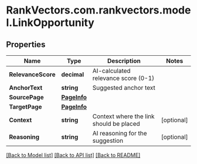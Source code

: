 # RankVectors.com.rankvectors.model.LinkOpportunity

## Properties

Name | Type | Description | Notes
------------ | ------------- | ------------- | -------------
**RelevanceScore** | **decimal** | AI-calculated relevance score (0-1) | 
**AnchorText** | **string** | Suggested anchor text | 
**SourcePage** | [**PageInfo**](PageInfo.md) |  | 
**TargetPage** | [**PageInfo**](PageInfo.md) |  | 
**Context** | **string** | Context where the link should be placed | [optional] 
**Reasoning** | **string** | AI reasoning for the suggestion | [optional] 

[[Back to Model list]](../../README.md#documentation-for-models) [[Back to API list]](../../README.md#documentation-for-api-endpoints) [[Back to README]](../../README.md)

